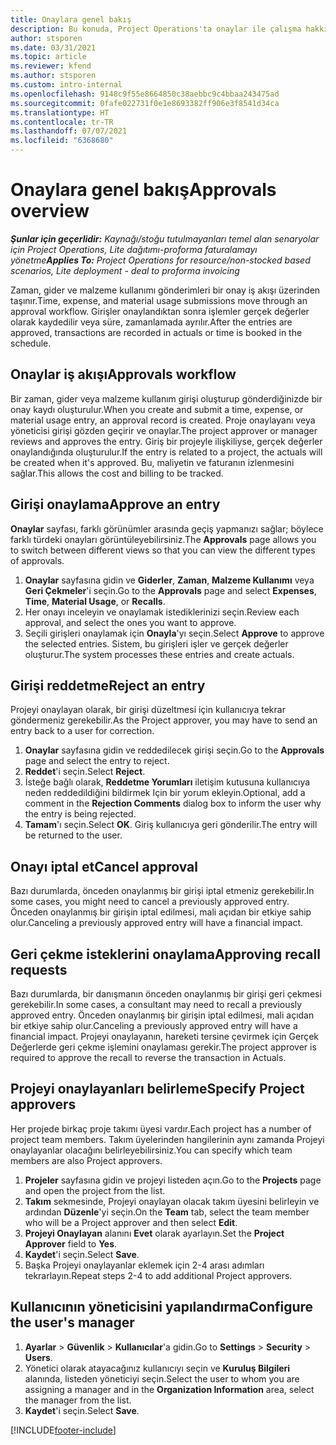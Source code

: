 ```yaml
---
title: Onaylara genel bakış
description: Bu konuda, Project Operations'ta onaylar ile çalışma hakkında bilgiler sağlanmaktadır.
author: stsporen
ms.date: 03/31/2021
ms.topic: article
ms.reviewer: kfend
ms.author: stsporen
ms.custom: intro-internal
ms.openlocfilehash: 9148c9f55e8664850c38aebbc9c4bbaa243475ad
ms.sourcegitcommit: 0fafe022731f0e1e8693382ff906e3f8541d34ca
ms.translationtype: HT
ms.contentlocale: tr-TR
ms.lasthandoff: 07/07/2021
ms.locfileid: "6368680"
---
```

# <a name="approvals-overview"></a><span data-ttu-id="c2228-103">Onaylara genel bakış</span><span class="sxs-lookup"><span data-stu-id="c2228-103">Approvals overview</span></span>

<span data-ttu-id="c2228-104">_**Şunlar için geçerlidir:** Kaynağı/stoğu tutulmayanları temel alan senaryolar için Project Operations, Lite dağıtımı-proforma faturalamayı yönetme_</span><span class="sxs-lookup"><span data-stu-id="c2228-104">_**Applies To:** Project Operations for resource/non-stocked based scenarios, Lite deployment - deal to proforma invoicing_</span></span>

<span data-ttu-id="c2228-105">Zaman, gider ve malzeme kullanımı gönderimleri bir onay iş akışı üzerinden taşınır.</span><span class="sxs-lookup"><span data-stu-id="c2228-105">Time, expense, and material usage submissions move through an approval workflow.</span></span> <span data-ttu-id="c2228-106">Girişler onaylandıktan sonra işlemler gerçek değerler olarak kaydedilir veya süre, zamanlamada ayrılır.</span><span class="sxs-lookup"><span data-stu-id="c2228-106">After the entries are approved, transactions are recorded in actuals or time is booked in the schedule.</span></span>

## <a name="approvals-workflow"></a><span data-ttu-id="c2228-107">Onaylar iş akışı</span><span class="sxs-lookup"><span data-stu-id="c2228-107">Approvals workflow</span></span>
<span data-ttu-id="c2228-108">Bir zaman, gider veya malzeme kullanım girişi oluşturup gönderdiğinizde bir onay kaydı oluşturulur.</span><span class="sxs-lookup"><span data-stu-id="c2228-108">When you create and submit a time, expense, or material usage entry, an approval record is created.</span></span> <span data-ttu-id="c2228-109">Proje onaylayanı veya yöneticisi girişi gözden geçirir ve onaylar.</span><span class="sxs-lookup"><span data-stu-id="c2228-109">The project approver or manager reviews and approves the entry.</span></span> <span data-ttu-id="c2228-110">Giriş bir projeyle ilişkiliyse, gerçek değerler onaylandığında oluşturulur.</span><span class="sxs-lookup"><span data-stu-id="c2228-110">If the entry is related to a project, the actuals will be created when it's approved.</span></span> <span data-ttu-id="c2228-111">Bu, maliyetin ve faturanın izlenmesini sağlar.</span><span class="sxs-lookup"><span data-stu-id="c2228-111">This allows the cost and billing to be tracked.</span></span>

## <a name="approve-an-entry"></a><span data-ttu-id="c2228-112">Girişi onaylama</span><span class="sxs-lookup"><span data-stu-id="c2228-112">Approve an entry</span></span>
<span data-ttu-id="c2228-113">**Onaylar** sayfası, farklı görünümler arasında geçiş yapmanızı sağlar; böylece farklı türdeki onayları görüntüleyebilirsiniz.</span><span class="sxs-lookup"><span data-stu-id="c2228-113">The **Approvals** page allows you to switch between different views so that you can view the different types of approvals.</span></span>
  
1. <span data-ttu-id="c2228-114">**Onaylar** sayfasına gidin ve **Giderler**, **Zaman**, **Malzeme Kullanımı** veya **Geri Çekmeler**'i seçin.</span><span class="sxs-lookup"><span data-stu-id="c2228-114">Go to the **Approvals** page and select **Expenses**, **Time**, **Material Usage**, or **Recalls**.</span></span>
2. <span data-ttu-id="c2228-115">Her onayı inceleyin ve onaylamak istediklerinizi seçin.</span><span class="sxs-lookup"><span data-stu-id="c2228-115">Review each approval, and select the ones you want to approve.</span></span>
3. <span data-ttu-id="c2228-116">Seçili girişleri onaylamak için **Onayla**'yı seçin.</span><span class="sxs-lookup"><span data-stu-id="c2228-116">Select **Approve** to approve the selected entries.</span></span>
<span data-ttu-id="c2228-117">Sistem, bu girişleri işler ve gerçek değerler oluşturur.</span><span class="sxs-lookup"><span data-stu-id="c2228-117">The system processes these entries and create actuals.</span></span>

## <a name="reject-an-entry"></a><span data-ttu-id="c2228-118">Girişi reddetme</span><span class="sxs-lookup"><span data-stu-id="c2228-118">Reject an entry</span></span>
<span data-ttu-id="c2228-119">Projeyi onaylayan olarak, bir girişi düzeltmesi için kullanıcıya tekrar göndermeniz gerekebilir.</span><span class="sxs-lookup"><span data-stu-id="c2228-119">As the Project approver, you may have to send an entry back to a user for correction.</span></span>
  
1. <span data-ttu-id="c2228-120">**Onaylar** sayfasına gidin ve reddedilecek girişi seçin.</span><span class="sxs-lookup"><span data-stu-id="c2228-120">Go to the **Approvals** page and select the entry to reject.</span></span> 
2. <span data-ttu-id="c2228-121">**Reddet**'i seçin.</span><span class="sxs-lookup"><span data-stu-id="c2228-121">Select **Reject**.</span></span>
3. <span data-ttu-id="c2228-122">İsteğe bağlı olarak, **Reddetme Yorumları** iletişim kutusuna kullanıcıya neden reddedildiğini bildirmek Için bir yorum ekleyin.</span><span class="sxs-lookup"><span data-stu-id="c2228-122">Optional, add a comment in the **Rejection Comments** dialog box to inform the user why the entry is being rejected.</span></span>
4. <span data-ttu-id="c2228-123">**Tamam**'ı seçin.</span><span class="sxs-lookup"><span data-stu-id="c2228-123">Select **OK**.</span></span> <span data-ttu-id="c2228-124">Giriş kullanıcıya geri gönderilir.</span><span class="sxs-lookup"><span data-stu-id="c2228-124">The entry will be returned to the user.</span></span>
  
## <a name="cancel-approval"></a><span data-ttu-id="c2228-125">Onayı iptal et</span><span class="sxs-lookup"><span data-stu-id="c2228-125">Cancel approval</span></span>
<span data-ttu-id="c2228-126">Bazı durumlarda, önceden onaylanmış bir girişi iptal etmeniz gerekebilir.</span><span class="sxs-lookup"><span data-stu-id="c2228-126">In some cases, you might need to cancel a previously approved entry.</span></span> <span data-ttu-id="c2228-127">Önceden onaylanmış bir girişin iptal edilmesi, mali açıdan bir etkiye sahip olur.</span><span class="sxs-lookup"><span data-stu-id="c2228-127">Canceling a previously approved entry will have a financial impact.</span></span> 

## <a name="approving-recall-requests"></a><span data-ttu-id="c2228-128">Geri çekme isteklerini onaylama</span><span class="sxs-lookup"><span data-stu-id="c2228-128">Approving recall requests</span></span>
<span data-ttu-id="c2228-129">Bazı durumlarda, bir danışmanın önceden onaylanmış bir girişi geri çekmesi gerekebilir.</span><span class="sxs-lookup"><span data-stu-id="c2228-129">In some cases, a consultant may need to recall a previously approved entry.</span></span> <span data-ttu-id="c2228-130">Önceden onaylanmış bir girişin iptal edilmesi, mali açıdan bir etkiye sahip olur.</span><span class="sxs-lookup"><span data-stu-id="c2228-130">Canceling a previously approved entry will have a financial impact.</span></span> <span data-ttu-id="c2228-131">Projeyi onaylayanın, hareketi tersine çevirmek için Gerçek Değerlerde geri çekme işlemini onaylaması gerekir.</span><span class="sxs-lookup"><span data-stu-id="c2228-131">The project approver is required to approve the recall to reverse the transaction in Actuals.</span></span>

## <a name="specify-project-approvers"></a><span data-ttu-id="c2228-132">Projeyi onaylayanları belirleme</span><span class="sxs-lookup"><span data-stu-id="c2228-132">Specify Project approvers</span></span>
<span data-ttu-id="c2228-133">Her projede birkaç proje takımı üyesi vardır.</span><span class="sxs-lookup"><span data-stu-id="c2228-133">Each project has a number of project team members.</span></span> <span data-ttu-id="c2228-134">Takım üyelerinden hangilerinin aynı zamanda Projeyi onaylayanlar olacağını belirleyebilirsiniz.</span><span class="sxs-lookup"><span data-stu-id="c2228-134">You can specify which team members are also Project approvers.</span></span>

1. <span data-ttu-id="c2228-135">**Projeler** sayfasına gidin ve projeyi listeden açın.</span><span class="sxs-lookup"><span data-stu-id="c2228-135">Go to the **Projects** page and open the project from the list.</span></span>
2. <span data-ttu-id="c2228-136">**Takım** sekmesinde, Projeyi onaylayan olacak takım üyesini belirleyin ve ardından **Düzenle**'yi seçin.</span><span class="sxs-lookup"><span data-stu-id="c2228-136">On the **Team** tab, select the team member who will be a Project approver and then select **Edit**.</span></span>
3. <span data-ttu-id="c2228-137">**Projeyi Onaylayan** alanını **Evet** olarak ayarlayın.</span><span class="sxs-lookup"><span data-stu-id="c2228-137">Set the **Project Approver** field to **Yes**.</span></span>
4. <span data-ttu-id="c2228-138">**Kaydet**'i seçin.</span><span class="sxs-lookup"><span data-stu-id="c2228-138">Select **Save**.</span></span>
5. <span data-ttu-id="c2228-139">Başka Projeyi onaylayanlar eklemek için 2-4 arası adımları tekrarlayın.</span><span class="sxs-lookup"><span data-stu-id="c2228-139">Repeat steps 2-4 to add additional Project approvers.</span></span>

## <a name="configure-the-users-manager"></a><span data-ttu-id="c2228-140">Kullanıcının yöneticisini yapılandırma</span><span class="sxs-lookup"><span data-stu-id="c2228-140">Configure the user's manager</span></span>

1. <span data-ttu-id="c2228-141">**Ayarlar** > **Güvenlik** > **Kullanıcılar**'a gidin.</span><span class="sxs-lookup"><span data-stu-id="c2228-141">Go to **Settings** > **Security** > **Users**.</span></span>
2. <span data-ttu-id="c2228-142">Yönetici olarak atayacağınız kullanıcıyı seçin ve **Kuruluş Bilgileri** alanında, listeden yöneticiyi seçin.</span><span class="sxs-lookup"><span data-stu-id="c2228-142">Select the user to whom you are assigning a manager and in the **Organization Information** area, select the manager from the list.</span></span> 
3. <span data-ttu-id="c2228-143">**Kaydet**'i seçin.</span><span class="sxs-lookup"><span data-stu-id="c2228-143">Select **Save**.</span></span>




[!INCLUDE[footer-include](../includes/footer-banner.md)]
